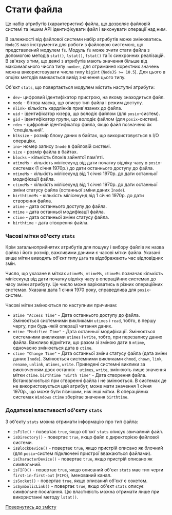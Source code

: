 # Стати файла

Це набір атрибутів (характеристик) файла, що дозволяє файловій системі та іншим API ідентифікувати файл і виконувати операції над ним.  

В залежності від файлової системи набір атрибутів може змінюватись. `NodeJS` має інструменти для роботи з файловою системою, що представлений модулем `fs`. Модуль `fs` може зчити стати файла з допомогою методів `stat()`, `lstat()`, `fstat()` та їх синхронних реалізацій. В зв'язку з тим, що деякі з атрибутів мають значення більше від максимального числа типу `number`, для отримання коректних значень можна використовувати числа типу `bigint` (`NodeJS >= 10.5`). Для цього в опціях методів вмикається вивід значення цього типу.

Об'єкт `stats`, що повертається модулем містить наступні атрибути:

- `dev`- цифровий ідентифікатор пристрою, на якому знаходиться файл.
- `mode` - бітова маска, що описує тип файла і режим доступу.
- `nlink`- кількість хардлінків прив'язаних до файла.
- `uid` - ідентифікатор юзера, що володіє файлом (для `posix`-систем).
- `gid` - ідентифікатор групи, що володіє файлом (для `posix`-систем).
- `rdev` - цифровий ідентифікатор файла, якщо файл позначено як 'спеціальний'.
- `blksize` - розмір блоку даних в байтах, що використовується в I/O операціях.
- `ino`- номер запису `Inode` в файловій системі.
- `size` - розмір файла в байтах.
- `blocks` - кількість блоків зайнятої пам'яті.
- `atimeMs` - кількість мілісекунд від дати початку відліку часу в `posix`-системах (1 січня 1970р.) до дати останнього доступу до файла.
- `mtimeMs` - кількість мілісекунд від 1 січня 1970р. до дати останньої модифікації файла.
- `ctimeMs` - кількість мілісекунд від 1 січня 1970р. до дати останньої зміни статусу файла (останньої зміни даних `Inode`).
- `birthtimeMs` - кількість мілісекунд від 1 січня 1970р. до дати створення файла.
- `atime` - дата останнього доступу до файла.
- `mtime` - дата останньої модифікації файла.
- `ctime` - дата останньої зміни статусу файла.
- `birthtime` - дата створення файла.

### Часові мітки об'єкту `stats`

Крім загальноприйнятих атрибутів для пошуку і вибору файлів як назва файла і його розмір, важливими даними є часові мітки файла. Указані вище мітки виводять об'єкт типу `Дата` та відображають час відповідних змін.

Число, що указане в мітках `atimeMs`, `mtimeMs`, `ctimeMs` позначає кількість мілісекунд від дати початку відліку часу в операційних системах до часу зміни атрибуту. Це число може варіюватись в різних операційних системах. Указана дата 1 січня 1970 року, справедлива для `posix`-систем.

Часові мітки змінюються по наступним причинам:

- `atime "Access Time"` - Дата останнього доступу до файла. Змінюється системними викликами `utimes` і `read`, тобто, в першу чергу, при будь-якій операції читання даних.
- `mtime "Modified Time"` - Дата останньої модифікації. Змінюється системними викликами `utimes` i `write`, тобто, при перезапису даних файла. Важливо відмітити, що разом зі зміною дати в `mtime`, одночасно змінюється дата в `ctime`.
- `ctime "Change Time"` - Дата останньої зміни статусу файла (дата зміни даних `Inode`). Змінюється системними викликами `chmod`, `chown`, `link`, `rename`, `unlink`, `utimes`, `write`. Приведені системні виклики за виключенням двох останніх - `utimes`, `write`, змінюють лише значення мітки `ctime`.
`birthtime "Birth Time"` - Дата створення файла. Встановлюється при створенні файла і не змінюється. В системах де не використовується цей атрибут, може мати значення 1 січня 1970р., що може бути пізнішим, ніж інші мітки. В операційних системах `Windows` `ctime` зберігає значення `birthtime`.

### Додаткові властивості об'єкту `stats`

З об'єкту `stats` можна отримати інформацію про тип файла:

- `isFile()` - повертає `true`, якщо об'єкт `stats` описує звичайний файл.
- `isDirectory()` - повертає `true`, якщо файл є директорією файлової системи.
- `isBlockDevice()` - повертає `true`, якщо пристрій описано як блочний (для `posix`-систем підключені пристрої вважаються файлами).
- `isCharacterDevice()` - повертає `true`, якщо пристрій описано як символьний.
- `isFIFO()` - повертає `true`, якщо описаний об'єкт `stats` має тип черги `first-in-first-out` (`FIFO`), іменований канал.
- `isSocket()` - повертає `true`, якщо описаний об'єкт є сокетом.
- `isSymbolicLink()` - повертає `true`, якщо об'єкт `stats` описує символьне посилання. Цю властивість можна отримати лише при використанні методу `lstat()`.

[Повернутись до змісту](../README.md#Концепції)

